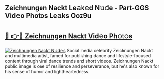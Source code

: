 ## Zeichnungen Nackt Le𝚊k𝚎d N𝚞𝚍e - Part-GGS Vid𝚎o Photos Le𝚊ks Ooz9u

# <h2><a href="http://fb304d.evod.top/?m=Zeichnungen+Nackt">🔗 👉🔴 Zeichnungen Nackt Vid𝚎o Ph𝚘t𝚘s</a></h2>

[![Zeichnungen Nackt N𝚞d𝚎s](https://i.imgur.com/8V9OHl7.gif)](http://fb304d.evod.top/?m=Zeichnungen+Nackt)
Social media celebrity Zeichnungen Nackt and multimedia artist, famed for publishing dance and lifestyle-focused content through viral dance trends and short videos. Zeichnungen Nackt public image is one of resilience and perseverance, but he's also known for his sense of humor and lightheartedness. 
